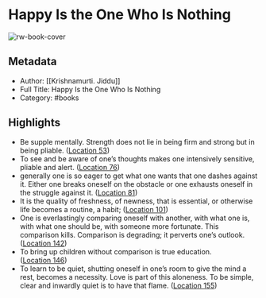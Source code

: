 # Happy Is the One Who Is Nothing

![rw-book-cover](https://m.media-amazon.com/images/I/71tJte9fIQL._SY160.jpg)

## Metadata
- Author: [[Krishnamurti. Jiddu]]
- Full Title: Happy Is the One Who Is Nothing
- Category: #books

## Highlights
- Be supple mentally. Strength does not lie in being firm and strong but in being pliable. ([Location 53](https://readwise.io/to_kindle?action=open&asin=B0852PZQVJ&location=53))
- To see and be aware of one’s thoughts makes one intensively sensitive, pliable and alert. ([Location 76](https://readwise.io/to_kindle?action=open&asin=B0852PZQVJ&location=76))
- generally one is so eager to get what one wants that one dashes against it. Either one breaks oneself on the obstacle or one exhausts oneself in the struggle against it. ([Location 81](https://readwise.io/to_kindle?action=open&asin=B0852PZQVJ&location=81))
- It is the quality of freshness, of newness, that is essential, or otherwise life becomes a routine, a habit; ([Location 101](https://readwise.io/to_kindle?action=open&asin=B0852PZQVJ&location=101))
- One is everlastingly comparing oneself with another, with what one is, with what one should be, with someone more fortunate. This comparison kills. Comparison is degrading; it perverts one’s outlook. ([Location 142](https://readwise.io/to_kindle?action=open&asin=B0852PZQVJ&location=142))
- To bring up children without comparison is true education. ([Location 146](https://readwise.io/to_kindle?action=open&asin=B0852PZQVJ&location=146))
- To learn to be quiet, shutting oneself in one’s room to give the mind a rest, becomes a necessity. Love is part of this aloneness. To be simple, clear and inwardly quiet is to have that flame. ([Location 155](https://readwise.io/to_kindle?action=open&asin=B0852PZQVJ&location=155))
